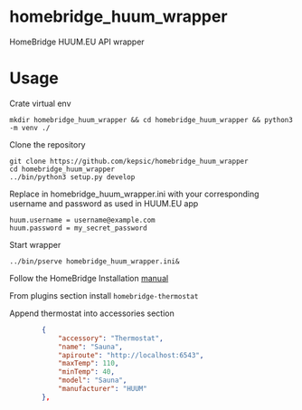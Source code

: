 # homebridge_huum_wrapper
HomeBridge HUUM.EU API wrapper


Usage
=============
Crate virtual env

``mkdir homebridge_huum_wrapper && cd homebridge_huum_wrapper && python3 -m venv ./``

Clone the repository

```
git clone https://github.com/kepsic/homebridge_huum_wrapper
cd homebridge_huum_wrapper
../bin/python3 setup.py develop
```

Replace in homebridge_huum_wrapper.ini with your corresponding username and password as used in HUUM.EU app

```
huum.username = username@example.com
huum.password = my_secret_password
```

Start wrapper
```
../bin/pserve homebridge_huum_wrapper.ini&
```
Follow the HomeBridge Installation [manual](https://github.com/homebridge/homebridge/wiki/Install-Homebridge-on-Raspbian)

From plugins section install ``homebridge-thermostat``

Append thermostat into accessories section


```json
        {
            "accessory": "Thermostat",
            "name": "Sauna",
            "apiroute": "http://localhost:6543",
            "maxTemp": 110,
            "minTemp": 40,
            "model": "Sauna",
            "manufacturer": "HUUM"
        },
```
